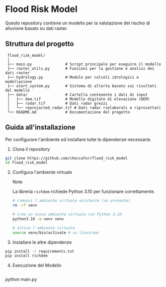# Flood Risk Model

Questo repository contiene un modello per la valutazione del rischio di alluvione basato su dati raster.

## Struttura del progetto

```
 flood_risk_model/
 │
 ├── main.py               # Script principale per eseguire il modello
 ├── raster_utils.py       # Funzioni per la gestione e analisi dei dati raster
 ├── hydrology.py          # Modulo per calcoli idrologici e modellazione
 ├── alert_system.py       # Sistema di allerta basato sui risultati del modello
 ├── data/                 # Cartella contenente i dati di input
 │   ├── dem.tif           # Modello digitale di elevazione (DEM)
 │   ├── radar.tif         # Dati radar grezzi
 │   └── reprojected_radar.tif # Dati radar rielaborati e riproiettati
 └── README.md             # Documentazione del progetto
```

## Guida all'installazione

Per configurare l'ambiente ed installare tutte le dipendenze necessarie.

1. Clona il repository
 ```bash
 git clone https://github.com/checcafor/flood_risk_model
 cd flood_risk_model
 ```
2. Configura l'ambiente virtuale
   > [!NOTE]
   > La libreria `richdem` richiede Python 3.10 per funzionare correttamente.
   ```bash
   # rimuovi l'ambiente virtuale esistente (se presente)
   rm -rf venv

   # crea un nuovo ambiente virtuale con Python 3.10
   python3.10 -m venv venv

   # attiva l'ambiente virtuale
   source venv/bin/activate # su linux/mac
   ``` 
3. Installare le altre dipendenze
  ```bash
  pip install -r requirements.txt
  pip install richdem
  ```
4. Esecuzione del Modello
   ```bash
  python main.py
  ```
